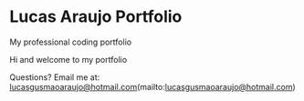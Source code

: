 # Lucas Araujo Portfolio

My professional coding portfolio

Hi and welcome to my portfolio

Questions? Email me at:
lucasgusmaoaraujo@hotmail.com(mailto:lucasgusmaoaraujo@hotmail.com)
